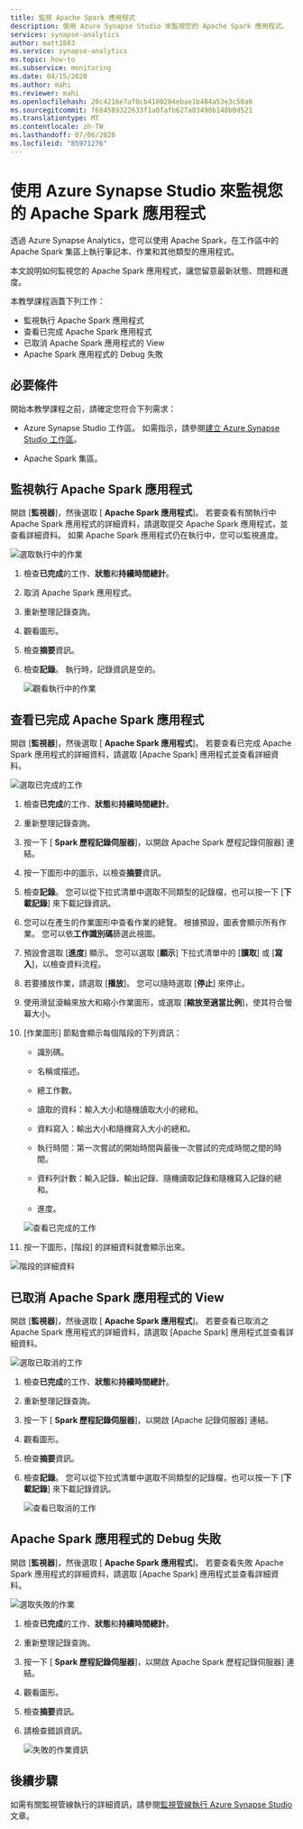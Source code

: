 ```yaml
---
title: 監視 Apache Spark 應用程式
description: 使用 Azure Synapse Studio 來監視您的 Apache Spark 應用程式。
services: synapse-analytics
author: matt1883
ms.service: synapse-analytics
ms.topic: how-to
ms.subservice: monitoring
ms.date: 04/15/2020
ms.author: mahi
ms.reviewer: mahi
ms.openlocfilehash: 20c4216e7af0cb4100204ebae1b484a53e3c50a6
ms.sourcegitcommit: f684589322633f1a0fafb627a03498b148b0d521
ms.translationtype: MT
ms.contentlocale: zh-TW
ms.lasthandoff: 07/06/2020
ms.locfileid: "85971276"
---
```

# <a name="use-the-azure-synapse-studio-to-monitor-your-apache-spark-applications"></a>使用 Azure Synapse Studio 來監視您的 Apache Spark 應用程式

透過 Azure Synapse Analytics，您可以使用 Apache Spark，在工作區中的 Apache Spark 集區上執行筆記本、作業和其他類型的應用程式。

本文說明如何監視您的 Apache Spark 應用程式，讓您留意最新狀態、問題和進度。

本教學課程涵蓋下列工作：

* 監視執行 Apache Spark 應用程式
* 查看已完成 Apache Spark 應用程式
* 已取消 Apache Spark 應用程式的 View
* Apache Spark 應用程式的 Debug 失敗

## <a name="prerequisites"></a>必要條件

開始本教學課程之前，請確定您符合下列需求：

- Azure Synapse Studio 工作區。 如需指示，請參閱[建立 Azure Synapse Studio 工作區](https://docs.microsoft.com/azure/machine-learning/how-to-manage-workspace#create-a-workspace)。

- Apache Spark 集區。

## <a name="monitor-running-apache-spark-application"></a>監視執行 Apache Spark 應用程式

開啟 [**監視器**]，然後選取 [ **Apache Spark 應用程式**]。 若要查看有關執行中 Apache Spark 應用程式的詳細資料，請選取提交 Apache Spark 應用程式，並查看詳細資料。 如果 Apache Spark 應用程式仍在執行中，您可以監視進度。

  ![選取執行中的作業](./media/how-to-monitor-spark-applications/select-running-job.png)

1. 檢查**已完成**的工作、**狀態**和**持續時間總計**。

2. 取消 Apache Spark 應用程式。

3. 重新整理記錄查詢。

4. 觀看圖形。

5. 檢查**摘要**資訊。

6. 檢查**記錄**。 執行時，記錄資訊是空的。

    ![觀看執行中的作業](./media/how-to-monitor-spark-applications/view-running-job.png)

## <a name="view-completed-apache-spark-application"></a>查看已完成 Apache Spark 應用程式

開啟 [**監視器**]，然後選取 [ **Apache Spark 應用程式**]。 若要查看已完成 Apache Spark 應用程式的詳細資料，請選取 [Apache Spark] 應用程式並查看詳細資料。

  ![選取已完成的工作](./media/how-to-monitor-spark-applications/select-completed-job.png)

1. 檢查**已完成**的工作、**狀態**和**持續時間總計**。

2. 重新整理記錄查詢。

3. 按一下 [ **Spark 歷程記錄伺服器**]，以開啟 Apache Spark 歷程記錄伺服器] 連結。

4. 按一下圖形中的圖示，以檢查**摘要**資訊。

5. 檢查**記錄**。 您可以從下拉式清單中選取不同類型的記錄檔，也可以按一下 [**下載記錄**] 來下載記錄資訊。

6. 您可以在產生的作業圖形中查看作業的總覽。 根據預設，圖表會顯示所有作業。 您可以依**工作識別碼**篩選此視圖。

7. 預設會選取 [**進度**] 顯示。 您可以選取 [**顯示**] 下拉式清單中的 [**讀取**] 或 [**寫入**]，以檢查資料流程。

8. 若要播放作業，請選取 [**播放**]。 您可以隨時選取 [**停止**] 來停止。

9. 使用滑鼠滾輪來放大和縮小作業圖形，或選取 [**縮放至適當比例**]，使其符合螢幕大小。

10. [作業圖形] 節點會顯示每個階段的下列資訊：

    * 識別碼。

    * 名稱或描述。

    * 總工作數。

    * 讀取的資料：輸入大小和隨機讀取大小的總和。

    * 資料寫入：輸出大小和隨機寫入大小的總和。

    * 執行時間：第一次嘗試的開始時間與最後一次嘗試的完成時間之間的時間。

    * 資料列計數：輸入記錄、輸出記錄、隨機讀取記錄和隨機寫入記錄的總和。

    * 進度。

     ![查看已完成的工作](./media/how-to-monitor-spark-applications/view-completed-job.png)
    
11. 按一下圖形，[階段] 的詳細資料就會顯示出來。

   ![階段的詳細資料](./media/how-to-monitor-spark-applications/details-for-stage.png)

## <a name="view-canceled-apache-spark-application"></a>已取消 Apache Spark 應用程式的 View

開啟 [**監視器**]，然後選取 [ **Apache Spark 應用程式**]。 若要查看已取消之 Apache Spark 應用程式的詳細資料，請選取 [Apache Spark] 應用程式並查看詳細資料。

 ![選取已取消的工作](./media/how-to-monitor-spark-applications/select-cancelled-job.png) 

1. 檢查**已完成**的工作、**狀態**和**持續時間總計**。

2. 重新整理記錄查詢。

3. 按一下 [ **Spark 歷程記錄伺服器**]，以開啟 [Apache 記錄伺服器] 連結。

4. 觀看圖形。

5. 檢查**摘要**資訊。

6. 檢查**記錄**。 您可以從下拉式清單中選取不同類型的記錄檔，也可以按一下 [**下載記錄**] 來下載記錄資訊。

   ![查看已取消的工作](./media/how-to-monitor-spark-applications/view-cancelled-job.png)

## <a name="debug-failed-apache-spark-application"></a>Apache Spark 應用程式的 Debug 失敗

開啟 [**監視器**]，然後選取 [ **Apache Spark 應用程式**]。 若要查看失敗 Apache Spark 應用程式的詳細資料，請選取 [Apache Spark] 應用程式並查看詳細資料。

![選取失敗的作業](./media/how-to-monitor-spark-applications/select-failed-job.png)

1. 檢查**已完成**的工作、**狀態**和**持續時間總計**。

2. 重新整理記錄查詢。

3. 按一下 [ **Spark 歷程記錄伺服器**]，以開啟 Apache Spark 歷程記錄伺服器] 連結。

4. 觀看圖形。

5. 檢查**摘要**資訊。

6. 請檢查錯誤資訊。

   ![失敗的作業資訊](./media/how-to-monitor-spark-applications/failed-job-info.png)

## <a name="next-steps"></a>後續步驟

如需有關監視管線執行的詳細資訊，請參閱[監視管線執行 Azure Synapse Studio](how-to-monitor-pipeline-runs.md)文章。  
